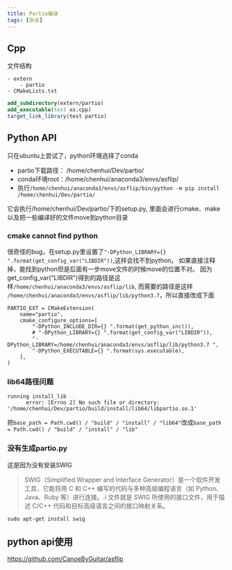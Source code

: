 ```yaml
---
title: Partio编译
tags: [杂谈]
---
```

## Cpp
文件结构
```
- extern
    - partio
- CMakeLists.txt
```

```cmake
add_subdirectory(extern/partio)
add_executable(test xx.cpp)
target_link_library(test partio)
```

## Python API
只在ubuntu上尝试了，python环境选择了conda
* partio下载路径： /home/chenhui/Dev/partio/
* conda环境root：/home/chenhui/anaconda3/envs/asflip/
* 执行`/home/chenhui/anaconda3/envs/asflip/bin/python -m pip install /home/chenhui/Dev/partio/` 

它会执行/home/chenhui/Dev/partio/下的setup.py, 里面会进行cmake、make以及把一些编译好的文件move到python目录

### cmake cannot find python
很奇怪的bug，在setup.py里设置了`"-DPython_LIBRARY={} ".format(get_config_var("LIBDIR"))`,这样会找不到python。
如果直接注释掉，能找到python但是后面有一步move文件的时候move的位置不对。
因为get_config_var("LIBDIR")得到的路径是这样`/home/chenhui/anaconda3/envs/asflip/lib`, 而需要的路径是这样
`/home/chenhui/anaconda3/envs/asflip/lib/python3.7`，所以直接改成下面

```
PARTIO_EXT = CMakeExtension(
    name="partio",
    cmake_configure_options=[
        "-DPython_INCLUDE_DIR={} ".format(get_python_inc()),
        # "-DPython_LIBRARY={} ".format(get_config_var("LIBDIR")),
        "-DPython_LIBRARY=/home/chenhui/anaconda3/envs/asflip/lib/python3.7 ",
        "-DPython_EXECUTABLE={} ".format(sys.executable),
    ],
)
```

### lib64路径问题
```
running install_lib
      error: [Errno 2] No such file or directory: '/home/chenhui/Dev/partio/build/install/lib64/libpartio.so.1'
```
把`base_path = Path.cwd() / "build" / "install" / "lib64"`改成`base_path = Path.cwd() / "build" / "install" / "lib"`

### 没有生成partio.py
这是因为没有安装SWIG
> SWIG（Simplified Wrapper and Interface Generator）是一个软件开发工具，它能将用 C 和 C++ 编写的代码与多种高级编程语言（如 Python、Java、Ruby 等）进行连接。.i 文件就是 SWIG 所使用的接口文件，用于描述 C/C++ 代码和目标高级语言之间的接口映射关系。

`sudo apt-get install swig`

## python api使用
https://github.com/CanoeByGuitar/asflip

